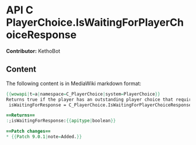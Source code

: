 # API C PlayerChoice.IsWaitingForPlayerChoiceResponse

**Contributor:** KethoBot

## Content

The following content is in MediaWiki markdown format:

```mediawiki
{{wowapi|t=a|namespace=C_PlayerChoice|system=PlayerChoice}}
Returns true if the player has an outstanding player choice that requires a response.
 isWaitingForResponse = C_PlayerChoice.IsWaitingForPlayerChoiceResponse()

==Returns==
:;isWaitingForResponse:{{apitype|boolean}}

==Patch changes==
* {{Patch 9.0.1|note=Added.}}
```